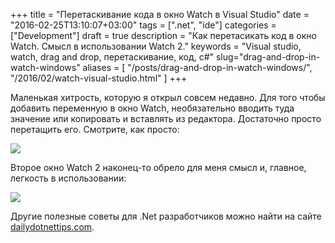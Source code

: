 +++
title = "Перетаскивание кода в окно Watch в Visual Studio"
date = "2016-02-25T13:10:07+03:00"
tags = [".net", "ide"]
categories = ["Development"]
draft = true
description = "Как перетасикать код в окно Watch. Смысл в использовании Watch 2."
keywords = "Visual studio, watch, drag and drop, перетаскивание, код, c#"
slug="drag-and-drop-in-watch-windows"
aliases = [
    "/posts/drag-and-drop-in-watch-windows/",
    "/2016/02/watch-visual-studio.html"
]
+++

Маленькая хитрость, которую я открыл совсем недавно. Для того чтобы добавить переменную в окно Watch, необязательно вводить туда значение или копировать и вставлять из редактора. Достаточно просто перетащить его. Смотрите, как просто:

![](http://dailydotnettips.com/wp-content/uploads/2016/02/CopyWatch.gif)

Второе окно Watch 2 наконец-то обрело для меня смысл и, главное, легкость в использовании:

![](http://dailydotnettips.com/wp-content/uploads/2016/02/CopyWatch2w.gif)

Другие полезные советы для .Net разработчиков можно найти на сайте [dailydotnettips.com](http://dailydotnettips.com/).
